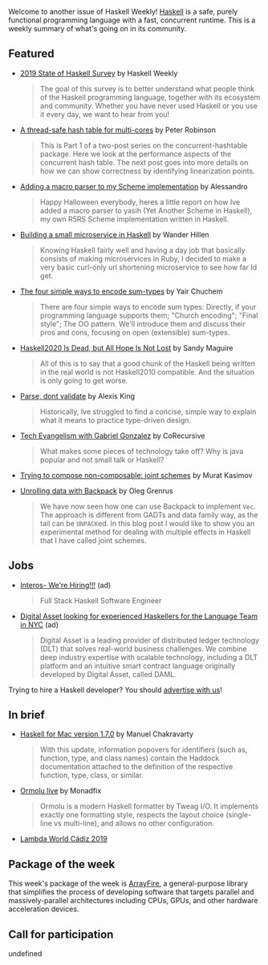 Welcome to another issue of Haskell Weekly!
[Haskell](https://www.haskell.org) is a safe, purely functional programming language with a fast, concurrent runtime.
This is a weekly summary of what's going on in its community.

## Featured

- [2019 State of Haskell Survey](https://haskellweekly.news/survey/2019.html) by Haskell Weekly
  > The goal of this survey is to better understand what people think of the Haskell programming language, together with its ecosystem and community. Whether you have never used Haskell or you use it every day, we want to hear from you!

- [A thread-safe hash table for multi-cores](https://lowerbound.io/blog/2019-10-24_concurrent_hash_table_performance.html) by Peter Robinson
  > This is Part 1 of a two-post series on the concurrent-hashtable package. Here we look at the performance aspects of the concurrent hash table. The next post goes into more details on how we can show correctness by identifying linearization points.

- [Adding a macro parser to my Scheme implementation](https://0x0f0f0f.github.io/posts/2019/10/adding-a-macro-parser-to-my-scheme-implementation/) by Alessandro
  > Happy Halloween everybody, heres a little report on how Ive added a macro parser to yasih (Yet Another Scheme in Haskell), my own R5RS Scheme implementation written in Haskell.

- [Building a small microservice in Haskell](https://www.wjwh.eu/posts/2019-11-01-haskell-shorturls.html) by Wander Hillen
  > Knowing Haskell fairly well and having a day job that basically consists of making microservices in Ruby, I decided to make a very basic curl-only url shortening microservice to see how far Id get.

- [The four simple ways to encode sum-types](https://yairchu.github.io/posts/sum-type-encodings.html) by Yair Chuchem
  > There are four simple ways to encode sum types: Directly, if your programming language supports them; "Church encoding"; "Final style"; The OO pattern. We'll introduce them and discuss their pros and cons, focusing on open (extensible) sum-types.

- [Haskell2020 Is Dead, but All Hope Is Not Lost](https://reasonablypolymorphic.com/blog/haskell202x/) by Sandy Maguire
  > All of this is to say that a good chunk of the Haskell being written in the real world is not Haskell2010 compatible. And the situation is only going to get worse.

- [Parse, dont validate](https://lexi-lambda.github.io/blog/2019/11/05/parse-don-t-validate/) by Alexis King
  > Historically, Ive struggled to find a concise, simple way to explain what it means to practice type-driven design.

- [Tech Evangelism with Gabriel Gonzalez](https://corecursive.com/040-tech-evangelism-with-gabriel-gonzalez/) by CoRecursive
  > What makes some pieces of technology take off? Why is java popular and not small talk or Haskell?

- [Trying to compose non-composable: joint schemes](https://iokasimov.github.io/posts/2019/11/joint) by Murat Kasimov

- [Unrolling data with Backpack](https://www.well-typed.com/blog/2019/11/unrolling-data-with-backpack/) by Oleg Grenrus
  > We have now seen how one can use Backpack to implement `Vec`. The approach is different from GADTs and data family way, as the tail can be `UNPACK`ed.
  > In this blog post I would like to show you an experimental method for dealing with multiple effects in Haskell that I have called joint schemes.

## Jobs

- [Interos- We're Hiring!!!](https://interos.applicantpro.com/jobs/986650.html) (ad)
  > Full Stack Haskell Software Engineer

- [Digital Asset looking for experienced Haskellers for the Language Team in NYC](https://digitalasset.com/careerone/?job_id=978901&job_title=language-engineer) (ad)
  > Digital Asset is a leading provider of distributed ledger technology (DLT) that solves real-world business challenges. We combine deep industry expertise with scalable technology, including a DLT platform and an intuitive smart contract language originally developed by Digital Asset, called DAML.

Trying to hire a Haskell developer?
You should [advertise with us](https://haskellweekly.news/advertising.html)!

## In brief

- [Haskell for Mac version 1.7.0](http://haskellformac.com/haskell-for-mac-latest-news.html) by Manuel Chakravarty
  > With this update, information popovers for identifiers (such as, function, type, and class names) contain the Haddock documentation attached to the definition of the respective function, type, class, or similar.

- [Ormolu live](https://monadfix.com/ormolu/) by Monadfix
  > Ormolu is a modern Haskell formatter by Tweag I/O. It implements exactly one formatting style, respects the layout choice (single-line vs multi-line), and allows no other configuration.

- [Lambda World Cádiz 2019](https://www.youtube.com/playlist?list=PL4yAk3UBuBSodrYlJN8iRKHuFR5proxfI)

## Package of the week

This week's package of the week is [ArrayFire](https://hackage.haskell.org/package/arrayfire-0.4.0.0), a general-purpose library that simplifies the process of developing software that targets parallel and massively-parallel architectures including CPUs, GPUs, and other hardware acceleration devices.

## Call for participation

undefined
